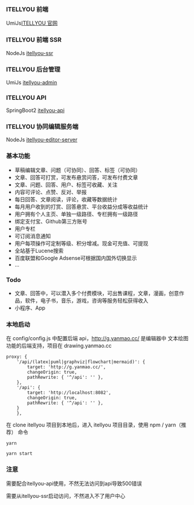 ### ITELLYOU 前端
UmiJs[ITELLYOU 官网](https://www.yanmao.cc)
### ITELLYOU 前端 SSR
NodeJs [itellyou-ssr](https://github.com/itellyou-com/itellyou-ssr)
### ITELLYOU 后台管理
UmiJs [itellyou-admin](https://github.com/itellyou-com/itellyou-admin)
### ITELLYOU API
SpringBoot2 [itellyou-api](https://github.com/itellyou-com/itellyou-api)
### ITELLYOU 协同编辑服务端
NodeJs [itellyou-editor-server](https://github.com/itellyou-com/itellyou-editor-server)

### 基本功能
+ 草稿编辑文章、问题（可协同）、回答、标签（可协同）
+ 文章、回答可打赏，可发布悬赏问答，可发布付费文章
+ 文章、问题、回答、用户、标签可收藏、关注
+ 内容可评论、点赞、反对、举报
+ 每日回答、文章阅读，评论，收藏等数据统计
+ 每月用户收到的打赏、回答悬赏、平台收益分成等收益统计
+ 用户拥有个人主页、单独一级路径、专栏拥有一级路径
+ 绑定支付宝、Github第三方账号
+ 用户专栏
+ 可订阅消息通知
+ 用户每项操作可定制等级、积分增减。现金可充值、可提现
+ 全站基于Lucene搜索
+ 百度联盟和Google Adsense可根据国内国外切换显示
+ ...

### Todo
+ 文章、回答中，可以潜入多个付费模块，可出售课程，文章，漫画，创意作品，软件，电子书，音乐，游戏，咨询等服务轻松获得收入
+ 小程序、App

### 本地启动

在 config/config.js 中配置后端 api，http://g.yanmao.cc/ 是编辑器中 文本绘图 功能的后端支持，项目在 drawing.yanmao.cc

```
proxy: {
    '/api/(latex|puml|graphviz|flowchart|mermaid)': {
        target: 'http://g.yanmao.cc/',
        changeOrigin: true,
        pathRewrite: { '^/api': '' },
    },
    '/api': {
        target: 'http://localhost:8082',
        changeOrigin: true,
        pathRewrite: { '^/api': '' },
    }
    },
```

在 clone itellyou 项目到本地后，进入 itellyou 项目目录，使用 npm / yarn（推荐） 命令

```
yarn

yarn start
```
### 注意
需要配合itellyou-api使用，不然无法访问到api导致500错误

需要从itellyou-ssr启动访问，不然进入不了用户中心
